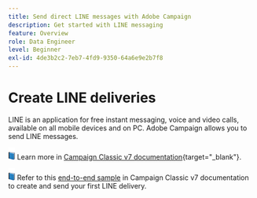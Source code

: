 ```yaml
---
title: Send direct LINE messages with Adobe Campaign
description: Get started with LINE messaging
feature: Overview
role: Data Engineer
level: Beginner
exl-id: 4de3b2c2-7eb7-4fd9-9350-64a6e9e2b7f8
---
```

# Create LINE deliveries

LINE is an application for free instant messaging, voice and video calls, available on all mobile devices and on PC. Adobe Campaign allows you to send LINE messages.


![](../assets/do-not-localize/book.png) Learn more in [Campaign Classic v7 documentation](https://experienceleague.adobe.com/docs/campaign-classic/using/sending-messages/line-channel.html){target="_blank"}.

![](../assets/do-not-localize/book.png) Refer to this [end-to-end sample](https://experienceleague.adobe.com/docs/campaign-classic/using/sending-messages/line-channel.html#example--create-and-send-a-personalized-line-message) in Campaign Classic v7 documentation to create and send your first LINE delivery.
